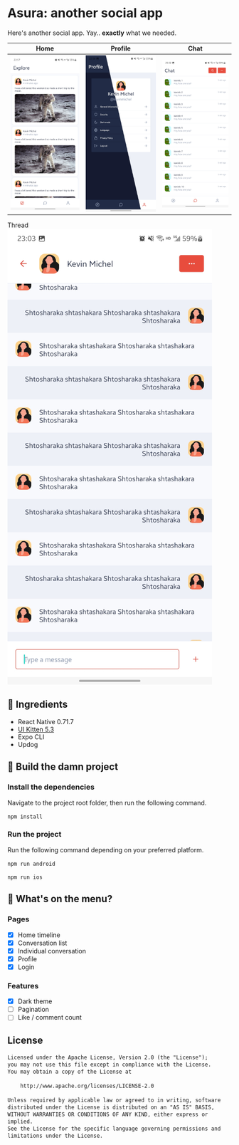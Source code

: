 # Asura: another social app
Here's another social app. Yay.. **exactly** what we needed.

Home | Profile | Chat
--- | --- | ---
![That's the home screen](./screenshots/home.jpg) | ![That's the profile screen](./screenshots/profile.jpg) | ![That's the home screen](./screenshots/chat.jpg)
Thread
![That's the chat screen](./screenshots/conversation.jpg)

## 🍔 Ingredients
- React Native 0.71.7
- [UI Kitten 5.3](https://akveo.github.io/react-native-ui-kitten/)
- Expo CLI
- Updog

## 🏈 Build the damn project
### Install the dependencies
Navigate to the project root folder, then run the following command.
```
npm install
```

### Run the project
Run the following command depending on your preferred platform.
```
npm run android
```
```
npm run ios
```

## 📄 What's on the menu?
### Pages
- [X] Home timeline
- [X] Conversation list
- [X] Individual conversation
- [X] Profile
- [X] Login

### Features
- [X] Dark theme
- [ ] Pagination
- [ ] Like / comment count 

## License
```
Licensed under the Apache License, Version 2.0 (the "License");
you may not use this file except in compliance with the License.
You may obtain a copy of the License at

	http://www.apache.org/licenses/LICENSE-2.0

Unless required by applicable law or agreed to in writing, software
distributed under the License is distributed on an "AS IS" BASIS,
WITHOUT WARRANTIES OR CONDITIONS OF ANY KIND, either express or implied.
See the License for the specific language governing permissions and
limitations under the License.
```
